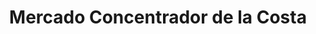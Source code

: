---
title: "Mercado Concentrador de la Costa"
url: /rio-grande/mercado-concentrador-de-la-costa/
shop: Supermarkt
---